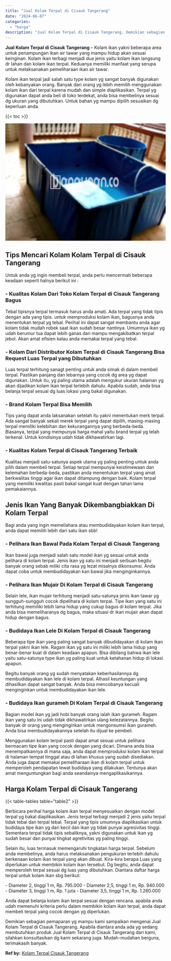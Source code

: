 ```yaml
---
title: "Jual Kolam Terpal di Cisauk Tangerang"
date: "2024-06-07"
categories: 
  - "harga"
description: "Jual Kolam Terpal di Cisauk Tangerang. Demikian sebagian pemaparan yg mampu kami sampaikan mengenai Jual Kolam Terpal di Cisauk Tangerang. Apabila diantara a..."
---
```


**Jual Kolam Terpal di Cisauk Tangerang** – Kolam ikan yakni beberapa area untuk penampungan ikan air tawar yang mampu hidup akan sesuai keinginan. Kolam ikan terbagi menjadi dua jenis yaitu kolam ikan langsung dr lahan dan kolam ikan terpal. Keduanya memiliki manfaat yang serupa untuk melaksanakan pemeliharaan ikan air tawar.

Kolam ikan terpal jadi salah satu type kolam yg sangat banyak digunakan oleh kebanyakan orang. Banyak dari orang yg lebih memilih menggunakan kolam ikan dari terpal karena mudah dan simple diaplikasikan. Terpal yg digunakan dapat anda beli di toko terdekat, anda bisa membelinya sesuai dg ukuran yang dibutuhkan. Untuk bahan yg mampu dipilih sesuaikan dg keperluan anda.

{{< toc >}}

![Jual Kolam Terpal di Cisauk Tangerang](/images/jual-kolam-terpal-22.png)

## Tips Mencari Kolam Kolam Terpal di Cisauk Tangerang

Untuk anda yg ingin membeli terpal, anda perlu mencermati beberapa keadaan seperti halnya berikut ini :

### \- Kualitas Kolam Dari Toko Kolam Terpal di Cisauk Tangerang Bagus

Tebal tipisnya terpal termasuk harus anda amati. Ada terpal yang tidak tipis dengan ada yang tipis. untuk memproduksi kolam ikan, bagusnya anda menentukan terpal yg tebal. Perihal ini dapat sangat membantu anda agar kolam tidak mudah robek saat ikan sudah besar nantinya. Umumnya ikan yg udah berumur tua dapat lebih ganas dan mampu mengakibatkan terpal jebol. Akan amat efisien kalau anda memakai terpal yang tebal.

### \- Kolam Dari Distributor Kolam Terpal di Cisauk Tangerang Bisa Request Luas Terpal yang Dibutuhkan

Luas terpal terhitung sanagt penting untuk anda simak di dalam membeli terpal. Pastikan panjang dan lebarnya yang cocok dg area yg dapat digunakan. Untuk itu, yg paling utama adalah mengukur ukuran halaman yg akan dijadikan kolam ikan terpal terlebih dahulu. Apabila sudah, anda bisa belanja terpal sesuai dg luas lokasi yang bakal digunakan.

### \- Brand Kolam Terpal Bisa Memilih

Tips yang dapat anda laksanakan setelah itu yakni menentukan merk terpal. Ada sangat banyak sekali merek terpal yang dapat dipilih, masing-masing terpal memiliki kelebihan dan kekurangannya yang berbeda-beda. Biasanya, terpal yang mempunyai harga mahal yaitu brand terpal yg telah terkenal. Untuk kondisinya udah tidak dikhawatirkan lagi.

### \- Kualitas Kolam Terpal di Cisauk Tangerang Terbaik

Kualitas menjadi satu-satunya aspek utama yg paling penting untuk anda pilih dalam membeli terpal. Setiap terpal mempunyai keistimewaan dan kelemahan berbeda-beda, pastikan anda menentukan terpal yang amat berkwalitas tinggi agar ikan dapat ditampung dengan baik. Kolam terpal yang memiliki kwalitas pasti bakal sangat kuat dengan tahan lama pemakaiannya.

## Jenis Ikan Yang Banyak Dikembangbiakkan Di Kolam Terpal

Bagi anda yang ingin memeliahara atau membudidayakan kolam ikan terpal, anda dapat memilih lebih dari satu ikan sbb!

### \- Pelihara Ikan Bawal Pada Kolam Terpal di Cisauk Tangerang

Ikan bawal juga menjadi salah satu model ikan yg sesuai untuk anda pelihara di kolam terpal. Jenis ikan yg satu ini menjadi serbuan begitu banyak orang sebab miliki cita rasa yg lezat misalnya dikonsumsi. Anda dapat coba untuk membudidayakan kan bawal jika menginginkannya.

### \- Pelihara Ikan Mujair Di Kolam Terpal di Cisauk Tangerang

Selain lele, ikan mujair terhitung menjadi satu-satunya jenis ikan tawar yg sungguh-sungguh cocok dipelihara di kolam terpal. Tipe ikan yang satu ini terhitung memiliki lebih lama hidup yang cukup bagus di kolam terpal. Jika anda bisa memeliharanya dg bagus, maka situasi dr ikan mujair akan dapat hidup dengan bagus.

### \- Budidaya Ikan Lele Di Kolam Terpal di Cisauk Tangerang

Beberapa tipe ikan yang paling sangat banyak dibudidayakan di kolam ikan terpal yakni ikan lele. Ragam ikan yg satu ini miliki lebih lama hidup yang benar-benar kuat di dalam keadaan apapun. Bisa dibilang bahwa ikan lele yaitu satu-satunya type ikan yg paling kuat untuk ketahanan hidup di lokasi apapun.

Begitu banyak orang yg sudah menyatakan keberhasilannya dg membudidayakan ikan lele di kolam terpal. Alhasil keuntungan yang dihasilkan dapat sangat banyak. Anda bisa mencobanya kecuali menginginkan untuk membudidayakan ikan lele.

### \- Budidaya Ikan gurameh Di Kolam Terpal di Cisauk Tangerang

Bagian model ikan yg jadi hobi banyak orang ialah ikan gurameh. Ragam ikan yang satu ini udah tidak dikhawatirkan ulang kelezatannya. Begitu banyak dr orang yang menginginkan untuk mengonsumsi ikan gurameh. Anda bisa membudidayakannya setelah itu dijual ke pembeli.

Menggunakan kolam terpal pasti dapat amat sesuai untuk pelihara bermacam tipe ikan yang cocok dengan yang dicari. Dimana anda bisa menempatkannya di mana saja, anda dapat memproduksi kolam ikan terpal di halaman tempat tinggal atau di lahan khusus yang sudah disediakan. Anda juga dapat memakai pemeliharaan ikan di kolam terpal untuk memperoleh pendapatan lewat budidaya yang dilakukan. Tentunya akan amat menguntungkan bagi anda seandainya mengaplikasikannya.

## Harga Kolam Terpal di Cisauk Tangerang

{{< table-tables table="table2" >}}

Berbicara perihal harga kolam ikan terpal menyesuaikan dengan model terpal yg bakal diaplikasikan. Jenis terpal terbagi menjadi 2 jenis yaitu terpal tidak tebal dan terpal tebal. Terpal yang tipis umumnya diaplikasikan untuk budidaya tipe ikan yg dari kecil dan ikan yg tidak punyai agresivitas tinggi. Sementara terpal tidak tipis sebaliknya, yakni digunakan untuk ikan yg sudah besar dan punyai tingkat agretivitas yg paling tinggi.

Selain itu, luas termasuk memengaruhi tingkatan harga terpal. Sebelum anda membelinya, anda harus melaksanakan pengukuran terlebih dahulu berkenaan kolam ikan terpal yang akan dibuat. Kira-kira berapa Luas yang diperlukan untuk membikin kolam ikan tersebut. Dg begitu, anda dapat memperoleh terpal sesuai dg luas yang dibutuhkan. Diantara daftar harga terpal untuk kolam ikan sbg berikut:

\- Diameter 2, tinggi 1 m, Rp. 795.000 - Diameter 2,5, tinggi 1 m, Rp. 940.000 - Diameter 3, tinggi 1 m, Rp. 1 juta - Diameter 3,5, tinggi 1 m, Rp. 1.260.000

Anda dapat belanja kolam ikan terpal sesuai dengan rencana. apabila anda udah memenuhi kriteria perlu dalam membikin kolam ikan terpal, anda dapat membeli terpal yang cocok dengan yg diperlukan.

Demikian sebagian pemaparan yg mampu kami sampaikan mengenai Jual Kolam Terpal di Cisauk Tangerang. Apabila diantara anda ada yg sedang membutuhkan produk Jual Kolam Terpal di Cisauk Tangerang dari kami, silahkan konsultasikan dg kami sekarang juga. Mudah-mudahan berguna, terimakasih banyak.

**Ref by:** [Kolam Terpal Cisauk Tangerang](https://id.wikipedia.org/wiki/Kolam)
